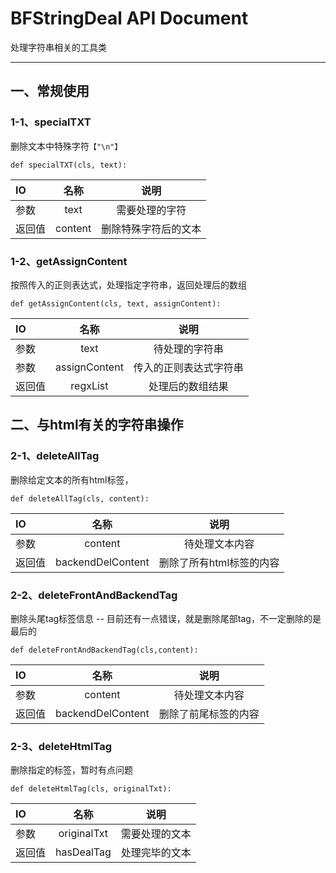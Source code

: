 # BFStringDeal API Document
处理字符串相关的工具类

---

## 一、常规使用
### 1-1、specialTXT
删除文本中特殊字符`【"\n"】`

```
def specialTXT(cls, text):
```

|IO|名称|说明|
| :--- | :----: | :----: |
|参数| text |需要处理的字符|
|返回值| content |删除特殊字符后的文本|


### 1-2、getAssignContent
按照传入的正则表达式，处理指定字符串，返回处理后的数组
```
def getAssignContent(cls, text, assignContent):
```

|IO|名称|说明|
| :--- | :----: | :----: |
|参数| text |待处理的字符串|
|参数| assignContent |传入的正则表达式字符串|
|返回值| regxList |处理后的数组结果|

## 二、与html有关的字符串操作
### 2-1、deleteAllTag
删除给定文本的所有html标签，<xxx> </xxx>
```
def deleteAllTag(cls, content):
```

|IO|名称|说明|
| :--- | :----: | :----: |
|参数| content |待处理文本内容|
|返回值| backendDelContent |删除了所有html标签的内容|

### 2-2、deleteFrontAndBackendTag
删除头尾tag标签信息  -- 目前还有一点错误，就是删除尾部tag，不一定删除的是最后的
```
def deleteFrontAndBackendTag(cls,content):
```

|IO|名称|说明|
| :--- | :----: | :----: |
|参数| content |待处理文本内容|
|返回值| backendDelContent |删除了前尾标签的内容|


### 2-3、deleteHtmlTag
删除指定的标签，暂时有点问题
```
def deleteHtmlTag(cls, originalTxt):
```

|IO|名称|说明|
| :--- | :----: | :----: |
|参数| originalTxt |需要处理的文本|
|返回值| hasDealTag |处理完毕的文本|




